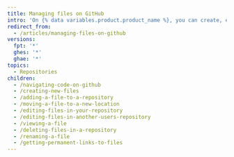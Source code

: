 ```yaml
---
title: Managing files on GitHub
intro: 'On {% data variables.product.product_name %}, you can create, edit, move, and delete files in a repository.'
redirect_from:
  - /articles/managing-files-on-github
versions:
  fpt: '*'
  ghes: '*'
  ghae: '*'
topics:
  - Repositories
children:
  - /navigating-code-on-github
  - /creating-new-files
  - /adding-a-file-to-a-repository
  - /moving-a-file-to-a-new-location
  - /editing-files-in-your-repository
  - /editing-files-in-another-users-repository
  - /viewing-a-file
  - /deleting-files-in-a-repository
  - /renaming-a-file
  - /getting-permanent-links-to-files
---
```


